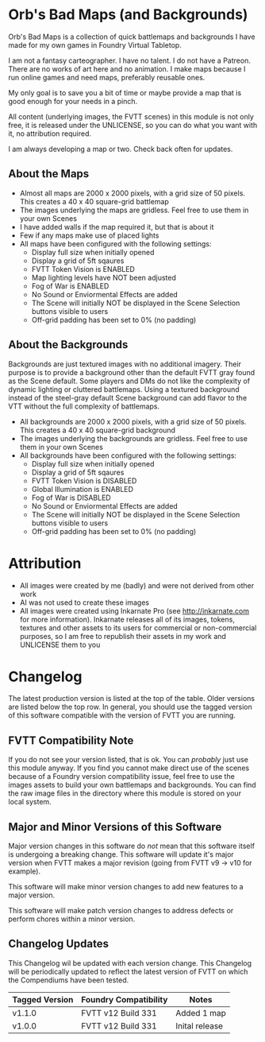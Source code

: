 # Orb's Bad Maps (and Backgrounds)
Orb's Bad Maps is a collection of quick battlemaps and backgrounds I have made for my own games in Foundry Virtual Tabletop.

I am not a fantasy carteographer.
I have no talent. I do not have a Patreon. 
There are no works of art here and no animation.
I make maps because I run online games and need maps, preferably reusable ones.

My only goal is to save you a bit of time or maybe provide a map that is good enough for your needs in a pinch.

All content (underlying images, the FVTT scenes) in this module is not only free, it is released under the UNLICENSE, so you can do what you want with it, no attribution required.

I am always developing a map or two. Check back often for updates.

## About the Maps
* Almost all maps are 2000 x 2000 pixels, with a grid size of 50 pixels. This creates a 40 x 40 square-grid battlemap
* The images underlying the maps are gridless. Feel free to use them in your own Scenes
* I have added walls if the map required it, but that is about it
* Few if any maps make use of placed lights
* All maps have been configured with the following settings:
  * Display full size when initially opened
  * Display a grid of 5ft sqaures
  * FVTT Token Vision is ENABLED
  * Map lighting levels have NOT been adjusted
  * Fog of War is ENABLED
  * No Sound or Enviormental Effects are added
  * The Scene will initially NOT be displayed in the Scene Selection buttons visible to users
  * Off-grid padding has been set to 0% (no padding)

## About the Backgrounds
Backgrounds are just textured images with no additional imagery.
Their purpose is to provide a background other than the default FVTT gray found as the Scene default.
Some players and DMs do not like the complexity of dynamic lighting or cluttered battlemaps. Using a textured background instead of the steel-gray default Scene background can add flavor to the VTT without the full complexity of battlemaps.

* All backgrounds are 2000 x 2000 pixels, with a grid size of 50 pixels. This creates a 40 x 40 square-grid background
* The images underlying the backgrounds are gridless. Feel free to use them in your own Scenes
* All backgrounds have been configured with the following settings:
  * Display full size when initially opened
  * Display a grid of 5ft sqaures
  * FVTT Token Vision is DISABLED
  * Global Illumination is ENABLED
  * Fog of War is DISABLED
  * No Sound or Enviormental Effects are added
  * The Scene will initially NOT be displayed in the Scene Selection buttons visible to users
  * Off-grid padding has been set to 0% (no padding)

# Attribution
* All images were created by me (badly) and were not derived from other work
* AI was not used to create these images 
* All images were created using Inkarnate Pro (see http://inkarnate.com for more information). Inkarnate releases all of its images, tokens, textures and other assets to its users for commercial or non-commercial purposes, so I am free to republish their assets in my work and UNLICENSE them to you

# Changelog
The latest production version is listed at the top of the table.
Older versions are listed below the top row.
In general, you should use the tagged version of this software compatible with the version of FVTT you are running.

## FVTT Compatibility Note
If you do not see your version listed, that is ok. You can _probably_ just use this module anyway.
If you find you cannot make direct use of the scenes because of a Foundry version compatibility issue, feel free to use the images assets to build your own battlemaps and backgrounds.
You can find the raw image files in the directory where this module is stored on your local system.

## Major and Minor Versions of this Software
Major version changes in this software do _not_ mean that this software itself is undergoing a breaking change.
This software will update it's major version when FVTT makes a major revision (going from FVTT v9 -> v10 for example).

This software will make minor version changes to add new features to a major version.

This software will make patch version changes to address defects or perform chores within a minor version.

## Changelog Updates
This Changelog wil be updated with each version change.
This Changelog will be periodically updated to reflect the latest version of FVTT on which the Compendiums have been tested.

| Tagged Version | Foundry Compatibility | Notes |
|----------------|-----------------------|-------|
| v1.1.0         | FVTT v12 Build 331    |Added 1 map|
| v1.0.0         | FVTT v12 Build 331    |Inital release|